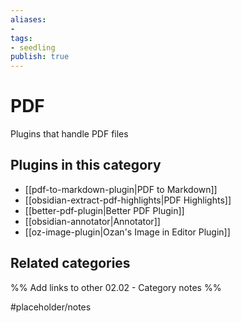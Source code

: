 ```yaml
---
aliases:
- 
tags: 
- seedling 
publish: true
---
```



# PDF

Plugins that handle PDF files

## Plugins in this category

- [[pdf-to-markdown-plugin|PDF to Markdown]]
- [[obsidian-extract-pdf-highlights|PDF Highlights]]
- [[better-pdf-plugin|Better PDF Plugin]]
- [[obsidian-annotator|Annotator]]
- [[oz-image-plugin|Ozan's Image in Editor Plugin]]

## Related categories

%% Add links to other 02.02 - Category notes %%

#placeholder/notes
